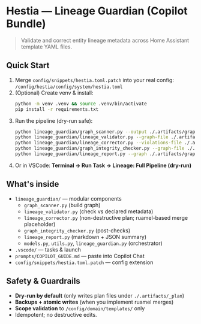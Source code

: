 # Hestia — Lineage Guardian (Copilot Bundle)

> Validate and correct entity lineage metadata across Home Assistant template YAML files.

## Quick Start

1. Merge `config/snippets/hestia.toml.patch` into your real config:
   `/config/hestia/config/system/hestia.toml`
2. (Optional) Create venv & install:
   ```bash
   python -m venv .venv && source .venv/bin/activate
   pip install -r requirements.txt
   ```
3. Run the pipeline (dry-run safe):
   ```bash
   python lineage_guardian/graph_scanner.py --output ./.artifacts/graph.json --template-dir /config/domain/templates/ --verbose
   python lineage_guardian/lineage_validator.py --graph-file ./.artifacts/graph.json --output ./.artifacts/violations.json --verbose
   python lineage_guardian/lineage_corrector.py --violations-file ./.artifacts/violations.json --plan-dir ./.artifacts/_plan
   python lineage_guardian/graph_integrity_checker.py --graph-file ./.artifacts/graph.json --output ./.artifacts/integrity.json
   python lineage_guardian/lineage_report.py --graph ./.artifacts/graph.json --violations ./.artifacts/violations.json --integrity ./.artifacts/integrity.json --outdir ./.artifacts/report
   ```
4. Or in VSCode: **Terminal → Run Task → Lineage: Full Pipeline (dry-run)**

## What's inside

* `lineage_guardian/` — modular components
  * `graph_scanner.py` (build graph)
  * `lineage_validator.py` (check vs declared metadata)
  * `lineage_corrector.py` (non-destructive plan; ruamel-based merge placeholder)
  * `graph_integrity_checker.py` (post-checks)
  * `lineage_report.py` (markdown + JSON summary)
  * `models.py`, `utils.py`, `lineage_guardian.py` (orchestrator)
* `.vscode/` — tasks & launch
* `prompts/COPILOT_GUIDE.md` — paste into Copilot Chat
* `config/snippets/hestia.toml.patch` — config extension

## Safety & Guardrails

* **Dry-run by default** (only writes plan files under `./.artifacts/_plan`)
* **Backups + atomic writes** (when you implement ruamel merges)
* **Scope validation** to `/config/domain/templates/` only
* Idempotent; no destructive edits.


